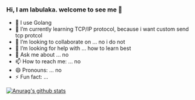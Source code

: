 ### Hi, I am labulaka. welcome to see me 👋

<!--
**labulaka521/labulaka521** is a ✨ _special_ ✨ repository because its `README.md` (this file) appears on your GitHub profile.

Here are some ideas to get you started:

-->


- 🔭 I use Golang
- 🌱 I’m currently learning TCP/IP protocol, because i want custom send tcp protcol
- 👯 I’m looking to collaborate on ...
     no i do not
- 🤔 I’m looking for help with ...
     how to learn best
- 💬 Ask me about ...
     no
- 📫 How to reach me: ...
     no
- 😄 Pronouns: ...
     no
- ⚡ Fun fact: ...

[![Anurag's github stats](https://github-readme-stats.vercel.app/api?username=labulaka521)](https://github.com/labulaka521/labulaka521)
